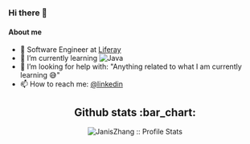 ### Hi there 👋


#### About me

- 🔭 Software Engineer at [Liferay](https://github.com/liferay)
- 🌱 I’m currently learning ![Java](https://img.shields.io/badge/Java-yellow)
- 🤔 I’m looking for help with:     "Anything related to what I am currently learning 😅"
- 📫 How to reach me: [@linkedin](https://www.linkedin.com/in/jiadi-z-31a488227/)

<h2 align="center">Github stats :bar_chart:</h2>

<p align="center"><img src="https://github-readme-stats.vercel.app/api?username=JanisZhang&show_icons=true&theme=synthwave" alt="JanisZhang :: Profile Stats" /></p>

